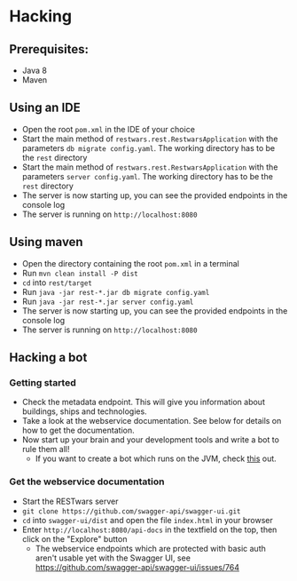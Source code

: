 # Hacking
## Prerequisites:
* Java 8
* Maven

## Using an IDE
* Open the root `pom.xml` in the IDE of your choice
* Start the main method of `restwars.rest.RestwarsApplication` with the parameters `db migrate config.yaml`. The working directory has to be the `rest` directory
* Start the main method of `restwars.rest.RestwarsApplication` with the parameters `server config.yaml`. The working directory has to be the `rest` directory
* The server is now starting up, you can see the provided endpoints in the console log
* The server is running on `http://localhost:8080`

## Using maven
* Open the directory containing the root `pom.xml` in a terminal
* Run `mvn clean install -P dist`
* `cd` into `rest/target`
* Run `java -jar rest-*.jar db migrate config.yaml`
* Run `java -jar rest-*.jar server config.yaml`
* The server is now starting up, you can see the provided endpoints in the console log
* The server is running on `http://localhost:8080`

## Hacking a bot
### Getting started
* Check the metadata endpoint. This will give you information about buildings, ships and technologies.
* Take a look at the webservice documentation. See below for details on how to get the documentation.
* Now start up your brain and your development tools and write a bot to rule them all!
  * If you want to create a bot which runs on the JVM, check [this](https://github.com/phxql/restwars/tree/master/rest-client) out.

### Get the webservice documentation
* Start the RESTwars server
* `git clone https://github.com/swagger-api/swagger-ui.git`
* `cd` into `swagger-ui/dist` and open the file `index.html` in your browser
* Enter `http://localhost:8080/api-docs` in the textfield on the top, then click on the "Explore" button
  * The webservice endpoints which are protected with basic auth aren't usable yet with the Swagger UI, see https://github.com/swagger-api/swagger-ui/issues/764

